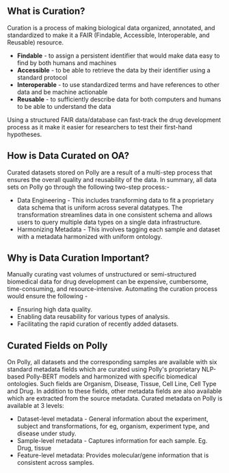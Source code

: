 
## What is Curation?

Curation is a process of making biological data organized, annotated, and standardized to make it a FAIR (Findable, Accessible, Interoperable, and Reusable) resource.

- **Findable** - to assign a persistent identifier that would make data easy to find by both humans and machines
- **Accessible** - to be able to retrieve the data by their identifier using a standard protocol
- **Interoperable** - to use standardized terms and have references to other data and be machine actionable
- **Reusable** - to sufficiently describe data for both computers and humans to be able to understand the data

Using a structured FAIR data/database can fast-track the drug development process as it make it easier for researchers to test their first-hand hypotheses.


## How is Data Curated on OA?

Curated datasets stored on Polly are a result of a multi-step process that ensures the overall quality and reusability of the data. In summary, all data sets on Polly go through the following two-step process:-

- Data Engineering - This includes transforming data to fit a proprietary data schema that is uniform across several datatypes. The transformation streamlines data in one consistent schema and allows users to query multiple data types on a single data infrastructure.
- Harmonizing Metadata - This involves tagging each sample and dataset with a metadata harmonized with uniform ontology.


## Why is Data Curation Important?

Manually curating vast volumes of unstructured or semi-structured biomedical data for drug development can be expensive, cumbersome, time-consuming, and resource-intensive. Automating the curation process would ensure the following -

- Ensuring high data quality.
- Enabling data reusability for various types of analysis.
- Facilitating the rapid curation of recently added datasets.

## Curated Fields on Polly

On Polly, all datasets and the corresponding samples are available with six standard metadata fields which are curated using Polly's proprietary NLP-based Polly-BERT models and harmonized with specific biomedical ontologies. Such fields are Organism, Disease, Tissue, Cell Line, Cell Type and Drug. In addition to these fields, other metadata fields are also available which are extracted from the source metadata. Curated metadata on Polly is available at 3 levels:

- Dataset-level metadata - General information about the experiment, subject and transformations, for eg, organism, experiment type, and disease under study.
- Sample-level metadata - Captures information for each sample. Eg. Drug, tissue
- Feature-level metadata: Provides molecular/gene information that is consistent across samples.
